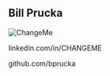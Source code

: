 ## Bill Prucka

![ChangeMe](https://avatars.githubusercontent.com/u/28840864?v=4)

linkedin.com/in/CHANGEME

github.com/bprucka
